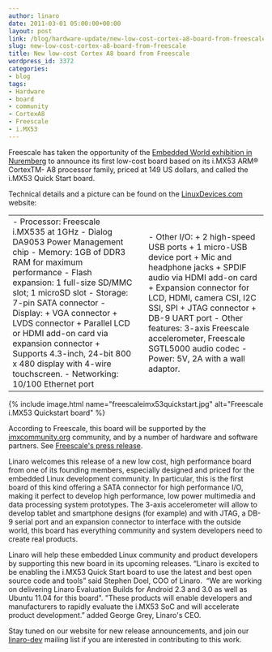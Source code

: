 ```yaml
---
author: linaro
date: 2011-03-01 05:00:00+00:00
layout: post
link: /blog/hardware-update/new-low-cost-cortex-a8-board-from-freescale/
slug: new-low-cost-cortex-a8-board-from-freescale
title: New low-cost Cortex A8 board from Freescale
wordpress_id: 3372
categories:
- blog
tags:
- Hardware
- board
- community
- CortexA8
- Freescale
- i.MX53
---
```

Freescale has taken the opportunity of the [Embedded World exhibition in Nuremberg](https://www.embedded-world.de/en) to announce its first low-cost board based on its i.MX53 ARM® CortexTM- A8 processor family, priced at 149 US dollars, and called the i.MX53 Quick Start board.

Technical details and a picture can be found on the [LinuxDevices.com](https://www.nxp.com/docs/en/user-guide/SABRE6QUADPLUSQSG.pdf) website:
<table border="0" class="table-responsive">
<tbody >
<tr >

<td markdown="1" >
- Processor: Freescale i.MX535 at 1GHz
- Dialog DA9053 Power Management chip
- Memory: 1GB of DDR3 RAM for maximum performance
- Flash expansion: 1 full-size SD/MMC slot; 1 microSD slot
- Storage: 7-pin SATA connector
- Display:
+ VGA connector
+ LVDS connector
+ Parallel LCD or HDMI add-on card via expansion connector
+ Supports 4.3-inch, 24-bit 800 x 480 display with 4-wire touchscreen.
- Networking: 10/100 Ethernet port
</td>

<td >
</td>

<td markdown="1" >
- Other I/O:
+ 2 high-speed USB ports
+ 1 micro-USB device port
+ Mic and headphone jacks
+ SPDIF audio via HDMI add-on card
+ Expansion connector for LCD, HDMI, camera CSI, I2C SSI, SPI
+ JTAG connector + DB-9 UART port
- Other features: 3-axis Freescale accelerometer, Freescale SGTL5000 audio codec
- Power: 5V, 2A with a wall adaptor.
</td>
</tr>
</tbody>
</table>

{% include image.html name="freescaleimx53quickstart.jpg" alt="Freescale i.MX53 Quickstart board" %}

<!-- more -->

According to Freescale, this board will be supported by the [imxcommunity.org](http://imxcommunity.org/) community, and by a number of hardware and software partners. See [Freescale's press release](http://media.freescale.com/phoenix.zhtml?c=196520&p=irol-newsArticle&ID=1532783&highlight&tid=rsspr&utm_source=feedburner&utm_medium=feed&utm_campaign=Feed%3A+FSL_PRESSRELEASES+%28Freescale+Press+Releases%29).

Linaro welcomes this release of a new low cost, high performance board from one of its founding members, especially designed and priced for the embedded Linux development community. In particular, this is the first board of this kind offering a SATA connector for high performance I/O, making it perfect to develop high performance, low power multimedia and data processing system prototypes. The 3-axis accelerometer will allow to develop tablet and smartphone designs (for example) and with JTAG, a DB-9 serial port and an expansion connector to interface with the outside world, this board has everything community and system developers need to create real products.

Linaro will help these embedded Linux community and product developers by supporting this new board in its upcoming releases. “Linaro is excited to be enabling the i.MX53 Quick Start board to use the latest and best open source code and tools” said Stephen Doel, COO of Linaro.  “We are working on delivering Linaro Evaluation Builds for Android 2.3 and 3.0 as well as Ubuntu 11.04 for this board". "These products will enable developers and manufacturers to rapidly evaluate the i.MX53 SoC and will accelerate product development.” added George Grey, Linaro's CEO.

Stay tuned on our website for new release announcements, and join our [linaro-dev](http://lists.linaro.org/mailman/listinfo/linaro-dev) mailing list if you are interested in contributing to this work.
